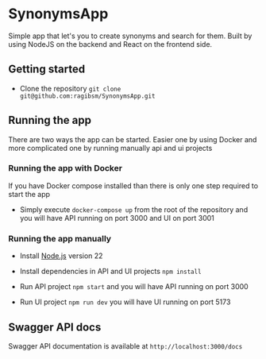# SynonymsApp
Simple app that let's you to create synonyms and search for them. Built by using NodeJS on the backend and React on the frontend side.

## Getting started
- Clone the repository
``
git clone git@github.com:ragibsm/SynonymsApp.git
``

## Running the app

There are two ways the app can be started. Easier one by using Docker and more complicated one by running manually api and ui projects

### Running the app with Docker

If you have Docker compose installed than there is only one step required to start the app

- Simply execute
``
docker-compose up
``
from the root of the repository and you will have API running on port 3000 and UI on port 3001

### Running the app manually

- Install [Node.js](https://nodejs.org/en/) version 22

- Install dependencies in API and UI projects
``
npm install
``
- Run API project
``
npm start
``
  and you will have API running on port 3000

- Run UI project
``
npm run dev
``
  you will have UI running on port 5173
  
## Swagger API docs

Swagger API documentation is available at `http://localhost:3000/docs`